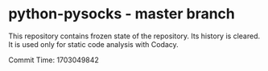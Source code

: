 # python-pysocks - master branch

This repository contains frozen state of the repository.
Its history is cleared. It is used only for static code
analysis with Codacy.

Commit Time: 1703049842